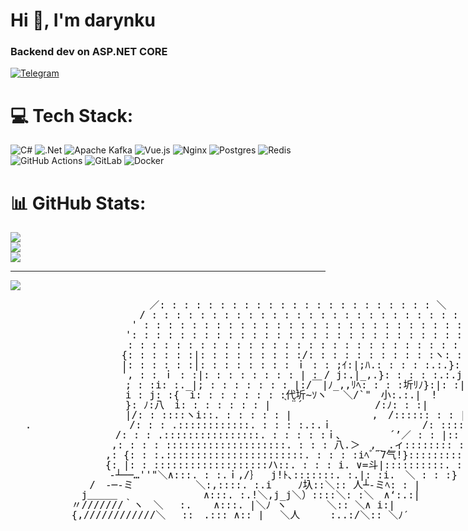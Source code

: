 <h1 >Hi 👋, I'm darynku</h1>
<h3 >Backend dev on ASP.NET CORE</h3>

<a href="https://t.me/wrlds_away" rel="nofollow"><img src="https://camo.githubusercontent.com/33b7a3b47b29771d21b2bb75547181d6aedad89f5d39e6f20a36aa498fc4f289/68747470733a2f2f696d672e736869656c64732e696f2f62616467652f54656c656772616d2d3030383843433f6c6f676f3d74656c656772616d266c6f676f436f6c6f723d7768697465267374796c653d666f722d7468652d6261646765" alt="Telegram" data-canonical-src="https://img.shields.io/badge/Telegram-0088CC?logo=telegram&amp;logoColor=white&amp;style=for-the-badge" style="max-width: 100%;"></a>

# 💻 Tech Stack:
![C#](https://img.shields.io/badge/c%23-%23239120.svg?style=for-the-badge&logo=csharp&logoColor=white) ![.Net](https://img.shields.io/badge/.NET-5C2D91?style=for-the-badge&logo=.net&logoColor=white) ![Apache Kafka](https://img.shields.io/badge/Apache%20Kafka-000?style=for-the-badge&logo=apachekafka) ![Vue.js](https://img.shields.io/badge/vue.js-%2335495e.svg?style=for-the-badge&logo=vuedotjs&logoColor=%234FC08D) ![Nginx](https://img.shields.io/badge/nginx-%23009639.svg?style=for-the-badge&logo=nginx&logoColor=white) ![Postgres](https://img.shields.io/badge/postgres-%23316192.svg?style=for-the-badge&logo=postgresql&logoColor=white) ![Redis](https://img.shields.io/badge/redis-%23DD0031.svg?style=for-the-badge&logo=redis&logoColor=white) ![GitHub Actions](https://img.shields.io/badge/github%20actions-%232671E5.svg?style=for-the-badge&logo=githubactions&logoColor=white) ![GitLab](https://img.shields.io/badge/gitlab-%23181717.svg?style=for-the-badge&logo=gitlab&logoColor=white) ![Docker](https://img.shields.io/badge/docker-%230db7ed.svg?style=for-the-badge&logo=docker&logoColor=white)
# 📊 GitHub Stats:
![](https://github-readme-stats.vercel.app/api?username=darynku&theme=blue-green&hide_border=false&include_all_commits=false&count_private=false)<br/>
![](https://github-readme-streak-stats.herokuapp.com/?user=darynku&theme=blue-green&hide_border=false)<br/>
![](https://github-readme-stats.vercel.app/api/top-langs/?username=darynku&theme=blue-green&hide_border=false&include_all_commits=false&count_private=false&layout=compact)

---
[![](https://visitcount.itsvg.in/api?id=darynku&icon=0&color=0)](https://visitcount.itsvg.in)

<!-- Proudly created with GPRM ( https://gprm.itsvg.in ) -->
<ol class="commentlist">
	<pre style="
	    overflow-wrap: normal;
	    width: 700px;
	    color: rgb(17, 17, 17);
	    line-height: 1;
	    font-size: 12pt;
	    font-family: "MS PGothic", "ＭＳ Ｐゴシック", "Trebuchet MS", Verdana, Futura, Arial, Helvetica, sans-serif;
	    white-space: pre;
	    white-space-collapse: ;
	    text-wrap-mode: ;
	    padding: 0px;
	    border-width: 4px;
	    border-style: inset;
	    border-color: rgb(204, 204, 204);
	    border-image: initial;
	    overflow: auto;
	    margin: 0px;">　　　　　　　 　 　 　 ／: : : : : : : : : : : : : : : : : : : : : : : ＼
　　　　　　 　 　 　 / : : : : : : : : : : : : : : : : : : : : : : : : : : : : .
　　　　　　　　　　 ' : : : : : : : : : : : : : : : : : : : : : : : : : : : : : :.',
　　　　　　　　　　': : : : : : : : : : : : : : : : : : : : : : : : : : : : : : : : :.
　　　　　　　　 　 : : : : : : : : : : : : : : : : : : : : : : : : : : : : : : : : : ',
　　　　　　　　　 {: : : : : :|: : : : : : : : :/: : : : : : : : : : :ヽ: :} : : : 八
　　　　　　　　　 |: : : : : :|: : : : : : : : ｉ : : ;ｲ:|;ﾊ.: : : : :.:.}: ﾊ_ : : : ﾐ＼
　　　　　　　　　 ', : : ｉ : :|: : : : : : : : | : / j:.|_,.}: : : : :.:.j/´｣_:|: :i: :ｉ　 ヽ　　　　クスリおいしいれす
　　　　　　　　　　; : :i: :._|; : : : : : : : |:/￣|ﾉ_,,ﾘﾍ: : : :圻ﾘﾉ}:|: :|ﾊ|
　　　　　　　　　　i : j: :{　i: : : : : : : :代圻~ｿヽ　 ＼/`"　小:.:.|　!
　　　　　　　　　　}: ﾉ:八　i: : : : : : : |　｀¨´　　　　　 　 /:ﾉ: : :|
　　　　　　　　　　|/: : ::::ヽi::. : : : : : |　　　　　　　　,　/:::::: : : |
.　　　　　　 　 　 /: : : .::::::::::::. : : : :.:.ｉ　　 　 　 　 　 /: ::::::: :.八
　　　　　　　　　/: : : .::::::::::::::::. : : : : :ｉ､　 　 　 ´’／ : : |:: : : : :.'，
　　　　　　　　 ,: : : : ::::::::::::::::::::. : : : 八.＞　,_ .ィ:::::::: : : |､: : : : : ::.
　　　　　　　　,: {: : :.:::::::::::::::::::::::. : : : :iﾍﾞ¨7气!}:::::::::: : |.:{ﾊ : : : : : ，
　　　　　　　　{: |: : :::::::::::::::::::ハ::. : : : i. ∨=斗|::::::::::. :.| :i人: : : : : '
　　　 　 　 　 -┴──…''"＼∧:::. : :.ｉ,/｝　 j!ﾄ､:::::::. :.|: :i.　＼ : : :}
　 　 　 　 /　-─-ミ　　　　 　 ＼:,::::. :.i　　 ﾉ圦::＼:: 人┴-ミﾍ: : |
　　　　　 j＿＿＿　　　　　　　　 ∧:::. :.!＼,j_j＼）::::＼: :＼　∧‘:.:|
　　　　 〃///////｀ヽ　＼　 :. 　 ∧:::. |＼ﾉ ヽ　　　　＼:: ＼∧ i:|
　　　　 {,////////////＼　 ::　.::: ∧:: |　 ＼人　　　:..:/＼:: ＼ﾉ′
</pre>
</ol>

